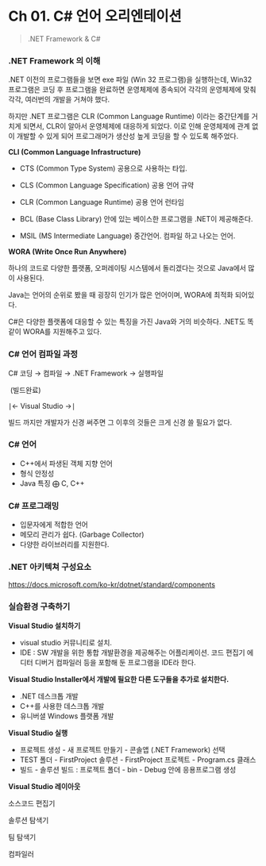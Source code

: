 # Ch 01. C# 언어 오리엔테이션

> .NET Framework & C#

### .NET Framework 의 이해

.NET 이전의 프로그램들을 보면 exe 파일 (Win 32 프로그램)을 실행하는데, Win32 프로그램은 코딩 후 프로그램을 완료하면 운영체제에 종속되어 각각의 운영체제에 맞춰 각각, 여러번의 개발을 거쳐야 했다.

하지만 .NET 프로그램은 CLR (Common Language Runtime) 이라는 중간단계를 거치게 되면서, CLR이 알아서 운영체제에 대응하게 되었다. 이로 인해 운영체제에 관계 없이 개발할 수 있게 되어 프로그래머가 생산성 높게 코딩을 할 수 있도록 해주었다.



**CLI (Common Language Infrastructure)**

- CTS (Common Type System) 공용으로 사용하는 타입.

- CLS (Common Language Specification) 공용 언어 규약

- CLR (Common Language Runtime) 공용 언어 런타임

- BCL (Base Class Library) 안에 있는 베이스한 프로그램을 .NET이 제공해준다.
- MSIL (MS Intermediate Language) 중간언어. 컴파일 하고 나오는 언어.



**WORA (Write Once Run Anywhere)**

하나의 코드로 다양한 플랫폼, 오퍼레이팅 시스템에서 돌리겠다는 것으로 Java에서 많이 사용된다.

Java는 언어의 순위로 봤을 때 굉장히 인기가 많은 언어이며, WORA에 최적화 되어있다.

C#은 다양한 플랫폼에 대응할 수 있는 특징을 가진 Java와 거의 비슷하다. .NET도 똑같이 WORA를 지원해주고 있다.



### C# 언어 컴파일 과정

C# 코딩		→		컴파일		→		.NET Framework		→		실행파일

​								(빌드완료)

∣←		Visual Studio			→∣

빌드 까지만 개발자가 신경 써주면 그 이후의 것들은 크게 신경 쓸 필요가 없다.



### C# 언어

- C++에서 파생된 객체 지향 언어
- 형식 안정성
- Java 특징 ⨁ C, C++



### C# 프로그래밍

- 입문자에게 적합한 언어
- 메모리 관리가 쉽다. (Garbage Collector)
- 다양한 라이브러리를 지원한다.



### .NET 아키텍쳐 구성요소

https://docs.microsoft.com/ko-kr/dotnet/standard/components



### 실습환경 구축하기

**Visual Studio 설치하기**

- visual studio 커뮤니티로 설치.
- IDE : SW 개발을 위한 통합 개발환경을 제공해주는 어플리케이션. 코드 편집기 에디터 디버거 컴파일러 등을 포함해 둔 프로그램을 IDE라 한다.



 **Visual Studio Installer에서 개발에 필요한 다른 도구들을 추가로 설치한다.**

- .NET 데스크톱 개발
- C++를 사용한 데스크톱 개발
- 유니버셜 Windows 플랫폼 개발



**Visual Studio 실행**

- 프로젝트 생성 - 새 프로젝트 만들기 - 콘솔앱 (.NET Framework) 선택
- TEST 폴더 - FirstProject 솔루션 - FirstProject 프로젝트 - Program.cs 클래스
- 빌드 - 솔루션 빌드 : 프로젝트 폴더 - bin - Debug 안에 응용프로그램 생성



**Visual Studio 레이아웃**

소스코드 편집기

솔루션 탐색기

팀 탐색기

컴파일러
